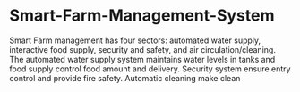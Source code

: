 # Smart-Farm-Management-System
Smart Farm management has four sectors: automated water supply, interactive food supply, security and safety, and air circulation/cleaning. The automated water supply system maintains water levels in tanks and food supply control food amount and delivery. Security system ensure entry control and provide fire safety. Automatic cleaning make clean
